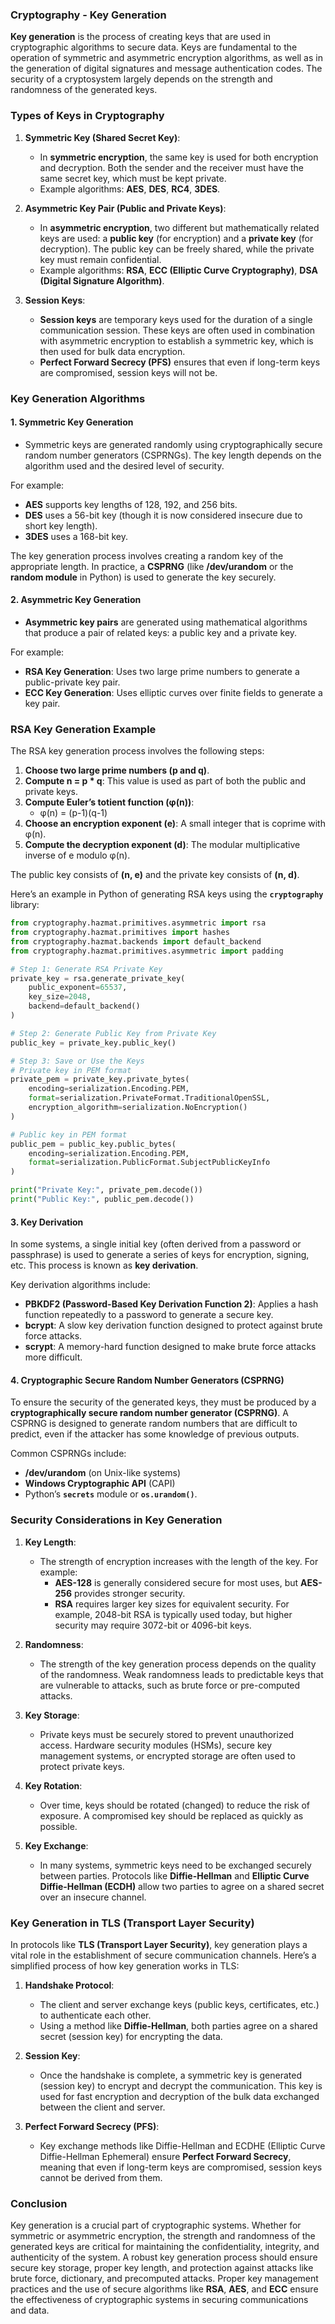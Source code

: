 ### **Cryptography - Key Generation**

**Key generation** is the process of creating keys that are used in cryptographic algorithms to secure data. Keys are fundamental to the operation of symmetric and asymmetric encryption algorithms, as well as in the generation of digital signatures and message authentication codes. The security of a cryptosystem largely depends on the strength and randomness of the generated keys.

### **Types of Keys in Cryptography**

1. **Symmetric Key (Shared Secret Key)**:
   - In **symmetric encryption**, the same key is used for both encryption and decryption. Both the sender and the receiver must have the same secret key, which must be kept private.
   - Example algorithms: **AES**, **DES**, **RC4**, **3DES**.

2. **Asymmetric Key Pair (Public and Private Keys)**:
   - In **asymmetric encryption**, two different but mathematically related keys are used: a **public key** (for encryption) and a **private key** (for decryption). The public key can be freely shared, while the private key must remain confidential.
   - Example algorithms: **RSA**, **ECC (Elliptic Curve Cryptography)**, **DSA (Digital Signature Algorithm)**.

3. **Session Keys**:
   - **Session keys** are temporary keys used for the duration of a single communication session. These keys are often used in combination with asymmetric encryption to establish a symmetric key, which is then used for bulk data encryption.
   - **Perfect Forward Secrecy (PFS)** ensures that even if long-term keys are compromised, session keys will not be.

### **Key Generation Algorithms**

#### **1. Symmetric Key Generation**
- Symmetric keys are generated randomly using cryptographically secure random number generators (CSPRNGs). The key length depends on the algorithm used and the desired level of security.
  
For example:
   - **AES** supports key lengths of 128, 192, and 256 bits.
   - **DES** uses a 56-bit key (though it is now considered insecure due to short key length).
   - **3DES** uses a 168-bit key.

The key generation process involves creating a random key of the appropriate length. In practice, a **CSPRNG** (like **/dev/urandom** or the **random module** in Python) is used to generate the key securely.

#### **2. Asymmetric Key Generation**
- **Asymmetric key pairs** are generated using mathematical algorithms that produce a pair of related keys: a public key and a private key.
  
For example:
   - **RSA Key Generation**: Uses two large prime numbers to generate a public-private key pair.
   - **ECC Key Generation**: Uses elliptic curves over finite fields to generate a key pair.

### **RSA Key Generation Example**

The RSA key generation process involves the following steps:
1. **Choose two large prime numbers (p and q)**.
2. **Compute n = p * q**: This value is used as part of both the public and private keys.
3. **Compute Euler’s totient function (φ(n))**: 
   - φ(n) = (p-1)(q-1)
4. **Choose an encryption exponent (e)**: A small integer that is coprime with φ(n).
5. **Compute the decryption exponent (d)**: The modular multiplicative inverse of e modulo φ(n).

The public key consists of **(n, e)** and the private key consists of **(n, d)**.

Here’s an example in Python of generating RSA keys using the **`cryptography`** library:

```python
from cryptography.hazmat.primitives.asymmetric import rsa
from cryptography.hazmat.primitives import hashes
from cryptography.hazmat.backends import default_backend
from cryptography.hazmat.primitives.asymmetric import padding

# Step 1: Generate RSA Private Key
private_key = rsa.generate_private_key(
    public_exponent=65537,
    key_size=2048,
    backend=default_backend()
)

# Step 2: Generate Public Key from Private Key
public_key = private_key.public_key()

# Step 3: Save or Use the Keys
# Private key in PEM format
private_pem = private_key.private_bytes(
    encoding=serialization.Encoding.PEM,
    format=serialization.PrivateFormat.TraditionalOpenSSL,
    encryption_algorithm=serialization.NoEncryption()
)

# Public key in PEM format
public_pem = public_key.public_bytes(
    encoding=serialization.Encoding.PEM,
    format=serialization.PublicFormat.SubjectPublicKeyInfo
)

print("Private Key:", private_pem.decode())
print("Public Key:", public_pem.decode())
```

#### **3. Key Derivation**
In some systems, a single initial key (often derived from a password or passphrase) is used to generate a series of keys for encryption, signing, etc. This process is known as **key derivation**.

Key derivation algorithms include:
   - **PBKDF2 (Password-Based Key Derivation Function 2)**: Applies a hash function repeatedly to a password to generate a secure key.
   - **bcrypt**: A slow key derivation function designed to protect against brute force attacks.
   - **scrypt**: A memory-hard function designed to make brute force attacks more difficult.

#### **4. Cryptographic Secure Random Number Generators (CSPRNG)**
To ensure the security of the generated keys, they must be produced by a **cryptographically secure random number generator (CSPRNG)**. A CSPRNG is designed to generate random numbers that are difficult to predict, even if the attacker has some knowledge of previous outputs.

Common CSPRNGs include:
   - **/dev/urandom** (on Unix-like systems)
   - **Windows Cryptographic API** (CAPI)
   - Python’s **`secrets`** module or **`os.urandom()`**.

### **Security Considerations in Key Generation**

1. **Key Length**:
   - The strength of encryption increases with the length of the key. For example:
     - **AES-128** is generally considered secure for most uses, but **AES-256** provides stronger security.
     - **RSA** requires larger key sizes for equivalent security. For example, 2048-bit RSA is typically used today, but higher security may require 3072-bit or 4096-bit keys.

2. **Randomness**:
   - The strength of the key generation process depends on the quality of the randomness. Weak randomness leads to predictable keys that are vulnerable to attacks, such as brute force or pre-computed attacks.

3. **Key Storage**:
   - Private keys must be securely stored to prevent unauthorized access. Hardware security modules (HSMs), secure key management systems, or encrypted storage are often used to protect private keys.

4. **Key Rotation**:
   - Over time, keys should be rotated (changed) to reduce the risk of exposure. A compromised key should be replaced as quickly as possible.

5. **Key Exchange**:
   - In many systems, symmetric keys need to be exchanged securely between parties. Protocols like **Diffie-Hellman** and **Elliptic Curve Diffie-Hellman (ECDH)** allow two parties to agree on a shared secret over an insecure channel.

### **Key Generation in TLS (Transport Layer Security)**

In protocols like **TLS (Transport Layer Security)**, key generation plays a vital role in the establishment of secure communication channels. Here’s a simplified process of how key generation works in TLS:

1. **Handshake Protocol**:
   - The client and server exchange keys (public keys, certificates, etc.) to authenticate each other.
   - Using a method like **Diffie-Hellman**, both parties agree on a shared secret (session key) for encrypting the data.

2. **Session Key**:
   - Once the handshake is complete, a symmetric key is generated (session key) to encrypt and decrypt the communication. This key is used for fast encryption and decryption of the bulk data exchanged between the client and server.

3. **Perfect Forward Secrecy (PFS)**:
   - Key exchange methods like Diffie-Hellman and ECDHE (Elliptic Curve Diffie-Hellman Ephemeral) ensure **Perfect Forward Secrecy**, meaning that even if long-term keys are compromised, session keys cannot be derived from them.

### **Conclusion**

Key generation is a crucial part of cryptographic systems. Whether for symmetric or asymmetric encryption, the strength and randomness of the generated keys are critical for maintaining the confidentiality, integrity, and authenticity of the system. A robust key generation process should ensure secure key storage, proper key length, and protection against attacks like brute force, dictionary, and precomputed attacks. Proper key management practices and the use of secure algorithms like **RSA**, **AES**, and **ECC** ensure the effectiveness of cryptographic systems in securing communications and data.
